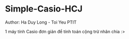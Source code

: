 # Simple-Casio-HCJ
Author: Ha Duy Long - Toi Yeu PTIT

1 máy tính Casio đơn giản để tính toán cộng trừ nhân chia :>
